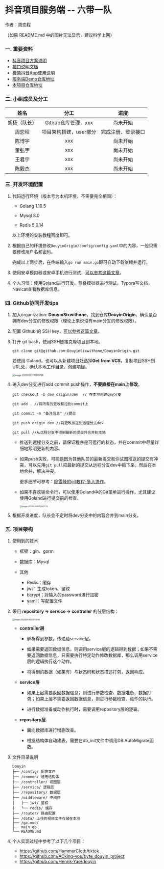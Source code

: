 # 抖音项目服务端 -- 六带一队

作者：周恋程

（如果 README.md 中的图片无法显示，建议科学上网）

### 一. 重要资料

- [抖音项目方案说明](https://bytedance.feishu.cn/docs/doccnKrCsU5Iac6eftnFBdsXTof)
- [接口说明文档](https://www.apifox.cn/apidoc/shared-09d88f32-0b6c-4157-9d07-a36d32d7a75c/api-50707523)
- [极简抖音App使用说明](https://bytedance.feishu.cn/docs/doccnM9KkBAdyDhg8qaeGlIz7S7)
- [服务端Demo仓库地址](https://github.com/RaymondCode/simple-demo)
- [本项目仓库地址](https://github.com/DouyinSixwithone/DouyinOrigin)

### 二. 小组成员及分工

|     姓名     |          分工          |        进度        |
| :----------: | :--------------------: | :----------------: |
| 胡杨（队长） |  Github仓库管理，xxx   |      尚未开始      |
|    周恋程    | 项目架构搭建，user部分 | 完成注册、登录接口 |
|    陈博宇    |          xxx           |      尚未开始      |
|    董弘宇    |          xxx           |      尚未开始      |
|    王君宇    |          xxx           |      尚未开始      |
|    陈毅杰    |          xxx           |      尚未开始      |

### 三. 开发环境配置

1. 代码运行环境（版本号为本机环境，不需要完全相同）：

   - Golang 1.19.5

   - Mysql 8.0

   - Redis 5.0.14

   以上环境的安装教程百度即可。

2. 根据自己的环境修改`DouyinOrigin/config/config.yaml`中的内容，一般只需要修改用户名和密码。

   完成以上两步后，在终端输入`go run main.go`即可自动下载依赖并运行。

3. 使用安卓模拟器或安卓手机进行测试，[可以参考这篇文章](https://juejin.cn/post/7192600701745233979)。

4. 个人习惯：使用Goland进行开发，蓝叠模拟器进行测试，Typora写文档，Navicat查看数据库信息。

### 四. Github协同开发tips

1. 加入organization: **DouyinSixwithone**，找到仓库**DouyinOrigin**，确认是否拥有dev分支的修改权限（理论上来说没有main分支的修改权限）。

2. 配置 Github 的 SSH key，[可以参考这篇文章](https://blog.csdn.net/zhouzhiwengang/article/details/122247683)。

3. 打开 git bash，使用SSH链接克隆项目到本地。

   ```shell
   git clone git@github.com:DouyinSixwithone/DouyinOrigin.git
   ```

   若使用 Goland，也可以从新建项目处选择**Get from VCS**，复制项目SSH到URL处，确认本地工作目录，创建项目。

   <img src="https://raw.githubusercontent.com/Leng-Chu/picture/main/2023/02/upgit_20230203_1675430178.png" alt="image-20230203170910729" style="zoom:50%;" />

4. 进入dev分支进行add commit push操作，**不要直接在main上修改**。

    ```shell
   git checkout -b dev origin/dev  // 在本地创建dev分支
   
   git add . //将所有的更改都拉到commit上
   
   git commit -m "备注信息" //提交
   
   git push origin dev //将更改推送到远程分支dev
   
   git pull //从远程分支中得到最新的提交并合并到本地
   ```

   * 推送到远程分支之前，请保证程序是可运行的状态，并在commit中尽量详细地写明更新的内容。

   * 如果push失败，可能是因为其他队员的最新提交和你试图推送的提交有冲突，可以先用`git pull`把最新的提交从远程分支dev中抓下来，然后在本地合并，解决冲突。

     更多细节可参考：[廖雪峰的git教程-多人协作](https://www.liaoxuefeng.com/wiki/896043488029600/900375748016320)。
   
   * 如果不喜欢输命令行，可以使用Goland中的Git菜单进行操作，尤其建议使用Goland进行提交前的检查。
   
     <img src="https://raw.githubusercontent.com/Leng-Chu/picture/main/2023/02/upgit_20230204_1675506189.png" alt="image-20230203170910729" style="zoom:45%;" />

5. 根据开发进度，队长会不定时将dev分支中的内容合并到main分支。

### 五. 项目架构

1. 使用到的技术

   * 框架：gin、gorm

   * 数据库：Mysql

   * 其他
     * Redis：缓存
     * jwt：生成token、鉴权
     * bcrypt：对输入的password进行加密
     * yaml：写配置文件

2. 采用 **repository → service → controller** 的分层结构：

   <img src="https://raw.githubusercontent.com/Leng-Chu/picture/main/2023/02/upgit_20230204_1675513814.png" alt="image-20230204203013698" style="zoom: 43%;" />

   * **controller层**
     * 解析得到参数，传递给service层。
     
     * 如果需要返回数据信息，则调用service层的逻辑得到数据；如果不需要返回数据信息，只需要执行特定动作修改数据库，那么调用service层的逻辑执行这个动作。
     
     * 将得到的数据（如果有）与状态码和状态描述打包，返回响应。
     
   * **service层**

     * 如果上层需要返回数据信息，则进行参数检查、数据准备、数据打包；如果上层不需要返回数据信息，则进行参数检查、动作的执行。

     * 进行数据准备或动作执行时，需要调用repository层的逻辑。

   * **repository层**

     * 面向数据库进行增删改查。

     * 根据结构体自动建表，需要在db_init文件中调用DB.AutoMigrate函数。

3. 文件目录说明

   ```
   Douyin 
   ├── /config/ 配置文件
   ├── /common/ 通用结构体
   ├── /controller/ 视图层
   ├── /service/ 逻辑层
   ├── /repository/ 数据层
   ├── /middleware/ 中间件
   │   ├── jwt/ 鉴权
   │   └── redis/ 缓存
   ├── /router/ 路由配置
   ├── /data/ 上传的视频文件存储在本地
   ├── /go.mod/
   ├── main.go
   └── README.md
   ```

4. 个人实现过程中参考了以下几个项目：

   * https://github.com/HammerCloth/tiktok
   * https://github.com/ACking-you/byte_douyin_project
   * https://github.com/Henrik-Yao/douyin
